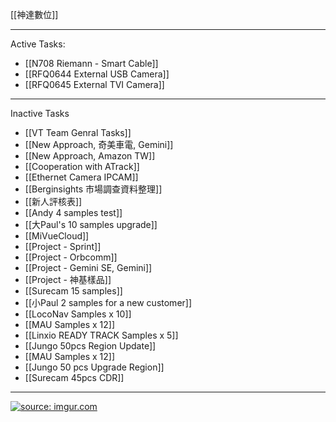 [[神達數位]]

---

Active Tasks:
- [[N708 Riemann - Smart Cable]]
- [[RFQ0644 External USB Camera]]
- [[RFQ0645 External TVI Camera]]

---

Inactive Tasks
- [[VT Team Genral Tasks]]
- [[New Approach, 奇美車電, Gemini]]
- [[New Approach, Amazon TW]] 
- [[Cooperation with ATrack]]
- [[Ethernet Camera IPCAM]]
- [[Berginsights 市場調查資料整理]]
- [[新人評核表]]
- [[Andy 4 samples test]]
- [[大Paul's 10 samples upgrade]]
- [[MiVueCloud]]
- [[Project - Sprint]]
- [[Project - Orbcomm]]
- [[Project - Gemini SE, Gemini]]
- [[Project - 神基樣品]]
- [[Surecam 15 samples]]
- [[小Paul 2 samples for a  new customer]]
- [[LocoNav Samples x 10]]
- [[MAU Samples x 12]]
- [[Linxio READY TRACK Samples x 5]]
- [[Jungo 50pcs Region Update]]
- [[MAU Samples x 12]]
- [[Jungo 50 pcs Upgrade Region]]
- [[Surecam 45pcs CDR]]

---

<a href="https://imgur.com/8YKiM4Y"><img src="https://i.imgur.com/8YKiM4Y.png" title="source: imgur.com" /></a>

